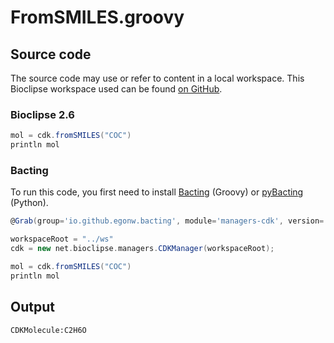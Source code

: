# FromSMILES.groovy
## Source code
The source code may use or refer to content in a local workspace. This
Bioclipse workspace used can be found
[on GitHub](https://github.com/bioclipse/bioclipse.scripting/tree/master/ws/).
### Bioclipse 2.6
```groovy
mol = cdk.fromSMILES("COC")
println mol
```
### Bacting
To run this code, you first need to install
[Bacting](https://github.com/egonw/bacting) (Groovy) or
[pyBacting](https://pypi.org/project/pybacting/) (Python).
<br />
```groovy
@Grab(group='io.github.egonw.bacting', module='managers-cdk', version='0.0.29')

workspaceRoot = "../ws"
cdk = new net.bioclipse.managers.CDKManager(workspaceRoot);

mol = cdk.fromSMILES("COC")
println mol
```
## Output
```plain
CDKMolecule:C2H6O
```

